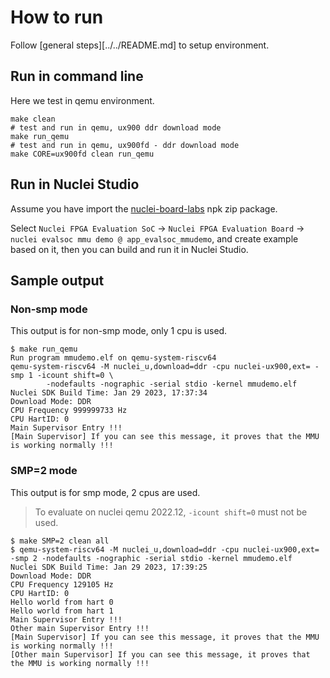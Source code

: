 # How to run

Follow [general steps][../../README.md] to setup environment.

## Run in command line

Here we test in qemu environment.

~~~shell
make clean
# test and run in qemu, ux900 ddr download mode
make run_qemu
# test and run in qemu, ux900fd - ddr download mode
make CORE=ux900fd clean run_qemu
~~~

## Run in Nuclei Studio

Assume you have import the [nuclei-board-labs](https://github.com/Nuclei-Software/nuclei-board-labs) npk zip package.

Select `Nuclei FPGA Evaluation SoC` -> `Nuclei FPGA Evaluation Board` -> `nuclei evalsoc mmu demo @ app_evalsoc_mmudemo`, and create example based on it, then you can build and run it in Nuclei Studio.

## Sample output

### Non-smp mode

This output is for non-smp mode, only 1 cpu is used.

~~~shell
$ make run_qemu
Run program mmudemo.elf on qemu-system-riscv64
qemu-system-riscv64 -M nuclei_u,download=ddr -cpu nuclei-ux900,ext= -smp 1 -icount shift=0 \
        -nodefaults -nographic -serial stdio -kernel mmudemo.elf
Nuclei SDK Build Time: Jan 29 2023, 17:37:34
Download Mode: DDR
CPU Frequency 999999733 Hz
CPU HartID: 0
Main Supervisor Entry !!!
[Main Supervisor] If you can see this message, it proves that the MMU is working normally !!!
~~~


### SMP=2 mode

This output is for smp mode, 2 cpus are used.

> To evaluate on nuclei qemu 2022.12, `-icount shift=0` must not be used.

~~~shell
$ make SMP=2 clean all
$ qemu-system-riscv64 -M nuclei_u,download=ddr -cpu nuclei-ux900,ext= -smp 2 -nodefaults -nographic -serial stdio -kernel mmudemo.elf
Nuclei SDK Build Time: Jan 29 2023, 17:39:25
Download Mode: DDR
CPU Frequency 129105 Hz
CPU HartID: 0
Hello world from hart 0
Hello world from hart 1
Main Supervisor Entry !!!
Other main Supervisor Entry !!!
[Main Supervisor] If you can see this message, it proves that the MMU is working normally !!!
[Other main Supervisor] If you can see this message, it proves that the MMU is working normally !!!
~~~
